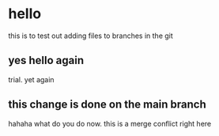 # hello
this is to test out adding files to branches in the git
## yes hello again
trial. yet again
## this change is done on the main branch
hahaha what do you do now. this is a merge conflict right here